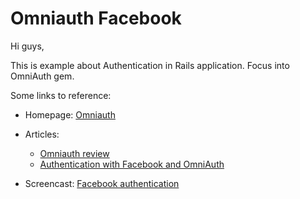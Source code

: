 Omniauth Facebook
=========================

Hi guys,

This is example about Authentication in Rails application. Focus into OmniAuth gem.

Some links to reference:

* Homepage: [Omniauth](https://github.com/intridea/omniauth)

* Articles: 

	* [Omniauth review](https://github.com/plataformatec/devise/wiki/OmniAuth:-Overview)
	* [Authentication with Facebook and OmniAuth](https://coderwall.com/p/bsfitw)

* Screencast: [Facebook authentication](http://railscasts.com/episodes/360-facebook-authentication?view=asciicast)